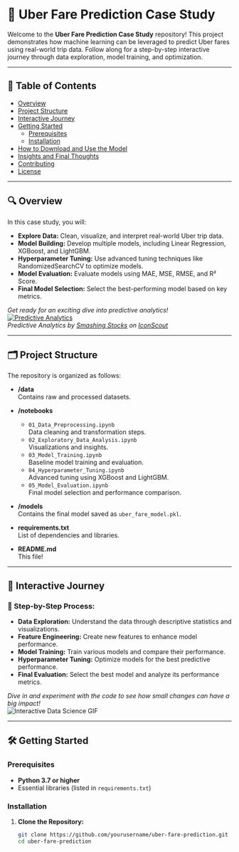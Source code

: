 # 🚗 Uber Fare Prediction Case Study

Welcome to the **Uber Fare Prediction Case Study** repository! This project demonstrates how machine learning can be leveraged to predict Uber fares using real-world trip data. Follow along for a step-by-step interactive journey through data exploration, model training, and optimization.

---

## 📖 Table of Contents
- [Overview](#overview)
- [Project Structure](#project-structure)
- [Interactive Journey](#interactive-journey)
- [Getting Started](#getting-started)
  - [Prerequisites](#prerequisites)
  - [Installation](#installation)
- [How to Download and Use the Model](#how-to-download-and-use-the-model)
- [Insights and Final Thoughts](#insights-and-final-thoughts)
- [Contributing](#contributing)
- [License](#license)

---

## 🔍 Overview

In this case study, you will:
- **Explore Data:** Clean, visualize, and interpret real-world Uber trip data.
- **Model Building:** Develop multiple models, including Linear Regression, XGBoost, and LightGBM.
- **Hyperparameter Tuning:** Use advanced tuning techniques like RandomizedSearchCV to optimize models.
- **Model Evaluation:** Evaluate models using MAE, MSE, RMSE, and R² Score.
- **Final Model Selection:** Select the best-performing model based on key metrics.

*Get ready for an exciting dive into predictive analytics!*  
[![Predictive Analytics](https://cdn.iconscout.com/icon/free/png-256/predictive-analytics-4421288-3673184.png)](https://iconscout.com/lottie-animations/predictive-analytics)  
*Predictive Analytics by [Smashing Stocks](https://iconscout.com/contributors/smashingstocks) on [IconScout](https://iconscout.com)*

---

## 🗂 Project Structure

The repository is organized as follows:

- **/data**  
  Contains raw and processed datasets.

- **/notebooks**  
  - `01_Data_Preprocessing.ipynb`  
    Data cleaning and transformation steps.
  - `02_Exploratory_Data_Analysis.ipynb`  
    Visualizations and insights.
  - `03_Model_Training.ipynb`  
    Baseline model training and evaluation.
  - `04_Hyperparameter_Tuning.ipynb`  
    Advanced tuning using XGBoost and LightGBM.
  - `05_Model_Evaluation.ipynb`  
    Final model selection and performance comparison.

- **/models**  
  Contains the final model saved as `uber_fare_model.pkl`.

- **requirements.txt**  
  List of dependencies and libraries.

- **README.md**  
  This file!

---

## 🚀 Interactive Journey

### 🔹 Step-by-Step Process:
- **Data Exploration:** Understand the data through descriptive statistics and visualizations.
- **Feature Engineering:** Create new features to enhance model performance.
- **Model Training:** Train various models and compare their performance.
- **Hyperparameter Tuning:** Optimize models for the best predictive performance.
- **Final Evaluation:** Select the best model and analyze its performance metrics.

*Dive in and experiment with the code to see how small changes can have a big impact!*  
![Interactive Data Science GIF](https://media.giphy.com/media/l0MYt5jPR6QX5pnqM/giphy.gif)

---

## 🛠 Getting Started

### Prerequisites
- **Python 3.7 or higher**
- Essential libraries (listed in `requirements.txt`)

### Installation

1. **Clone the Repository:**
   ```bash
   git clone https://github.com/yourusername/uber-fare-prediction.git
   cd uber-fare-prediction
